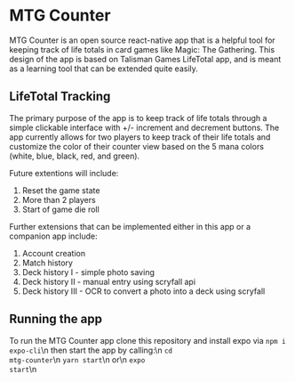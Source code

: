 # MTG Counter

MTG Counter is an open source react-native app that is a helpful tool for keeping track of life totals in card games like Magic: The Gathering. This design of the app is based on Talisman Games LifeTotal app, and is meant as a learning tool that can be extended quite easily.

## LifeTotal Tracking

The primary purpose of the app is to keep track of life totals through a simple clickable interface with +/- increment and decrement buttons. The app currently allows for two players to keep track of their life totals and customize the color of their counter view based on the 5 mana colors (white, blue, black, red, and green).

Future extentions will include:

1. Reset the game state
2. More than 2 players
3. Start of game die roll

Further extensions that can be implemented either in this app or a companion app include:

1. Account creation
2. Match history
3. Deck history I - simple photo saving
4. Deck history II - manual entry using scryfall api
5. Deck history III - OCR to convert a photo into a deck using scryfall

## Running the app

To run the MTG Counter app clone this repository and install expo via
<code>npm i expo-cli</code>\n
then start the app by calling:\n
<code>cd mtg-counter</code>\n
<code>yarn start</code>\n
or\n
<code>expo start</code>\n
